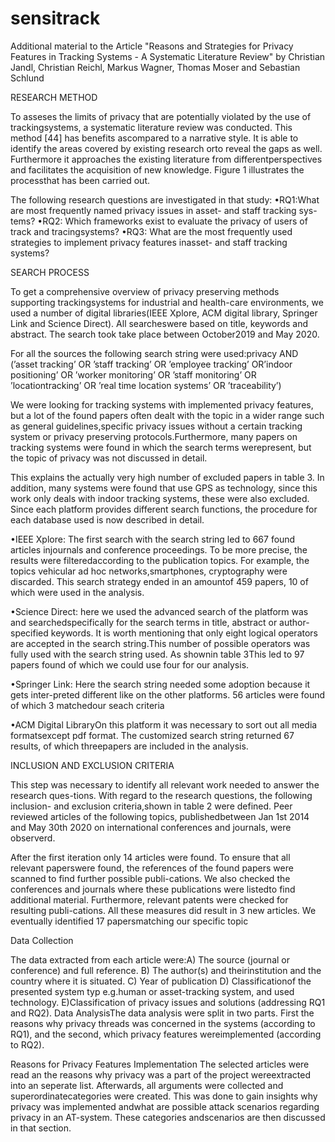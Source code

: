 # sensitrack
Additional material to the Article "Reasons and Strategies for Privacy Features in Tracking Systems - A Systematic Literature Review" by Christian Jandl, Christian Reichl, Markus Wagner, Thomas Moser and Sebastian Schlund

RESEARCH METHOD

To  asseses  the  limits  of  privacy  that  are  potentially  violated  by  the  use  of  trackingsystems,  a  systematic  literature  review  was  conducted.   This  method  [44]  has  benefits  ascompared to a narrative style.  It is able to identify the areas covered by existing research orto reveal the gaps as well.  Furthermore it approaches the existing literature from differentperspectives and facilitates the acquisition of new knowledge.  Figure 1 illustrates the processthat has been carried out.

The following research questions are investigated in that study:
•RQ1:What are most frequently named privacy issues in asset- and staff tracking sys-tems?
•RQ2:  Which frameworks exist to evaluate the privacy of users of track and tracingsystems?
•RQ3:  What are the most frequently used strategies to implement privacy features inasset- and staff tracking systems?

SEARCH PROCESS

To  get  a  comprehensive  overview  of  privacy  preserving  methods  supporting  trackingsystems for industrial and health-care environments, we used a number of digital libraries(IEEE  Xplore,  ACM  digital  library,  Springer  Link and  Science  Direct).   All  searcheswere based on title, keywords and abstract.  The search took take place between October2019 and May 2020.  

For all the sources the following search string were used:privacy AND (’asset tracking’ OR ’staff tracking’ OR ’employee tracking’ OR’indoor positioning’ OR ’worker monitoring’ OR ’staff monitoring’ OR ’locationtracking’ OR ’real time location systems’ OR ’traceability’)

We were looking for tracking systems with implemented privacy features,  but a lot of the  found  papers  often  dealt  with  the  topic  in  a  wider  range  such  as  general  guidelines,specific  privacy  issues  without  a  certain  tracking  system  or  privacy  preserving  protocols.Furthermore, many papers on tracking systems were found in which the search terms werepresent, but the topic of privacy was not discussed in detail.  

This explains the actually very high number of excluded papers in table 3.  In addition, many systems were found that use GPS as technology, since this work only deals with indoor tracking systems, these were also excluded.  Since each platform provides different search functions,  the procedure for each database used is now described in detail.

•IEEE  Xplore:  The  first  search  with  the  search  string  led  to  667  found  articles  injournals  and  conference  proceedings.   To  be  more  precise,  the  results  were  filteredaccording to the publication topics.  For example, the topics vehicular ad hoc networks,smartphones, cryptography were discarded.  This search strategy ended in an amountof 459 papers, 10 of which were used in the analysis.

•Science Direct:  here we used the advanced search of the platform was and searchedspecifically for the search terms in title, abstract or author-specified keywords.  It is worth mentioning that only eight logical operators are accepted in the search string.This number of possible operators was fully used with the search string used.  As shownin table 3This led to 97 papers found of which we could use four for our analysis.


•Springer Link:  Here the search string needed some adoption because it gets inter-preted different like on the other platforms.  56 articles were found of which 3 matchedour seach criteria

•ACM Digital LibraryOn this platform it was necessary to sort out all media formatsexcept pdf format.  The customized search string returned 67 results, of which threepapers are included in the analysis.

INCLUSION AND EXCLUSION CRITERIA

This step was necessary to identify all relevant work needed to answer the research ques-tions.  With regard to the research questions, the following inclusion- and exclusion criteria,shown  in  table  2  were  defined.   Peer  reviewed  articles  of  the  following  topics,  publishedbetween Jan 1st 2014 and May 30th 2020 on international conferences and journals, were observerd.

After the first iteration only 14 articles were found.  To ensure that all relevant paperswere found, the references of the found papers were scanned to find further possible publi-cations.  We also checked the conferences and journals where these publications were listedto find additional material.  Furthermore, relevant patents were checked for resulting publi-cations.  All these measures did result in 3 new articles.  We eventually identified 17 papersmatching our specific topic

Data Collection

The data extracted from each article were:A)  The  source  (journal  or  conference)  and  full  reference.   B)  The  author(s)  and  theirinstitution and the country where it is situated.  C) Year of publication D) Classificationof the presented system typ e.g.human or asset-tracking system, and used technology.  E)Classification  of  privacy  issues  and  solutions  (addressing  RQ1  and  RQ2). Data AnalysisThe data analysis were split in two parts.  First the reasons why privacy threads was concerned in the systems (according to RQ1), and the second, which privacy features wereimplemented (according to RQ2).

Reasons for Privacy Features Implementation
The selected articles were read an the reasons why privacy was a part of the project wereextracted into an seperate list.  Afterwards, all arguments were collected and superordinatecategories were created.  This was done to gain insights why privacy was implemented andwhat are possible attack scenarios regarding privacy in an AT-system.  These categories andscenarios are then discussed in that section.

